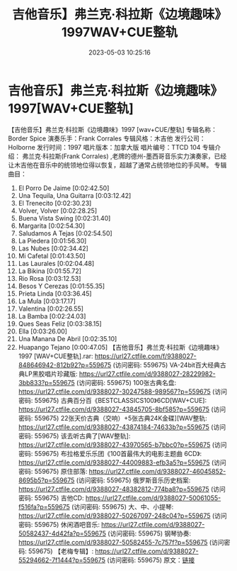 ﻿---
title: 吉他音乐】弗兰克·科拉斯《边境趣味》1997WAV+CUE整轨
date: 2023-05-03 10:25:16
categories: 古典音乐、新世纪、纯音雅乐
tags: 纯音雅乐
---
# 吉他音乐】弗兰克·科拉斯《边境趣味》1997[WAV+CUE整轨]

【吉他音乐】弗兰克·科拉斯《边境趣味》1997 [wav+CUE/整轨]
专辑名称：Border Spice
演奏乐手：Frank Corrales
专辑风格：木吉他
发行公司：Holborne
发行时间：1997
唱片版本：加拿大版
唱片编号：TTCD 104
专辑介绍：
弗兰克·科拉斯(Frank Corrales)
,老牌的德州-墨西哥音乐实力演奏家，已经让木吉他在音乐中的统领地位得以恢复，超越了通常占统领地位的手风琴。
专辑曲目：
01. El Porro De Jaime [0:02:42.50]
02. Una Tequila, Una Guitarra [0:03:12.42]
03. El Trenecito [0:02:30.23]
04. Volver, Volver [0:02:28.25]
05. Buena Vista Swing [0:02:31.40]
06. Margarita [0:02:54.30]
07. Saludamos A Tejas [0:02:54.50]
08. La Piedera [0:01:56.30]
09. Las Nubes [0:02:34.42]
10. Mi Cafetal [0:01:43.50]
11. Las Laurales [0:02:04.48]
12. La Bikina [0:01:55.72]
13. Rio Rosa [0:03:12.53]
14. Besos Y Cerezas [0:01:55.35]
15. Prieta Linda [0:03:36.45]
16. La Mula [0:03:17.17]
17. Valentina [0:02:26.55]
18. La Bamba [0:02:24.03]
19. Ques Seas Feliz [0:03:38.15]
20. Ella [0:03:26.00]
21. Una Manana De Abril [0:02:35.10]
22. Huapango Tejano [0:00:47.05]
【吉他音乐】弗兰克·科拉斯《边境趣味》1997 [WAV+CUE整轨].rar: https://url27.ctfile.com/f/9388027-848646942-812b92?p=559675
(访问密码: 559675)
VA-24bit百大经典古典LP黑胶唱片珍藏版: https://url27.ctfile.com/d/9388027-28229982-3bb833?p=559675
(访问密码: 559675)
100张古典名盘: https://url27.ctfile.com/d/9388027-30247588-989567?p=559675
(访问密码: 559675)
古典百分百《BESTCLASSICS100》6CD[WAV+CUE]: https://url27.ctfile.com/d/9388027-43845705-8bf585?p=559675
(访问密码: 559675)
22张天价古典（交响）+5张古典24K金碟][WAV整轨: https://url27.ctfile.com/d/9388027-43874184-74633b?p=559675
(访问密码: 559675)
该去听古典了[WAV整轨]: https://url27.ctfile.com/d/9388027-43970565-b7bbc0?p=559675
(访问密码: 559675)
布拉格爱乐乐团《100首最伟大的电影主题曲 6CD》: https://url27.ctfile.com/d/9388027-44009883-efb3a5?p=559675
(访问密码: 559675)
原住部落: https://url27.ctfile.com/d/9388027-46045852-8695b5?p=559675
(访问密码: 559675)
俄罗斯音乐历史档案: https://url27.ctfile.com/d/9388027-48382812-774ba8?p=559675
(访问密码: 559675)
吉他CD: https://url27.ctfile.com/d/9388027-50061055-f516fa?p=559675
(访问密码: 559675)
大、中、小提琴: https://url27.ctfile.com/d/9388027-50267097-248c04?p=559675
(访问密码: 559675)
休闲酒吧音乐: https://url27.ctfile.com/d/9388027-50582437-4d42fa?p=559675
(访问密码: 559675)
钢琴协奏: https://url27.ctfile.com/d/9388027-50582455-7c757f?p=559675
(访问密码: 559675)
【老梅专辑】: https://url27.ctfile.com/d/9388027-55294662-7f1444?p=559675
(访问密码: 559675)
原文：[链接](https://blog.sina.com.cn/s/blog_1647c7e76010311pt.html)